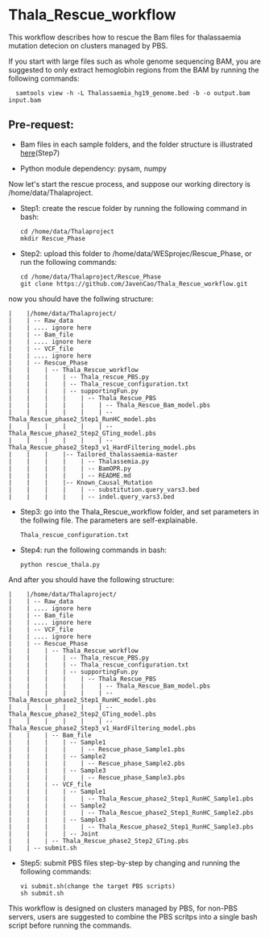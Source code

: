 # Thala_Rescue_workflow

This workflow describes how to rescue the Bam files for thalassaemia mutation detecion on clusters managed by PBS.

If you start with large files such as whole genome sequencing BAM, you are suggested to only extract hemoglobin regions from the BAM by running the following commands:

      samtools view -h -L Thalassaemia_hg19_genome.bed -b -o output.bam input.bam

## Pre-request:

* Bam files in each sample folders, and the folder structure is illustrated [here](https://github.com/JavenCao/Easy_WES_By_PBS)(Step7)

* Python module dependency: pysam, numpy


Now let's start the rescue process, and suppose our working directory is /home/data/Thalaproject.

* Step1: create the rescue folder by running the following command in bash:

      cd /home/data/Thalaproject
      mkdir Rescue_Phase

* Step2: upload this folder to /home/data/WESprojec/Rescue_Phase, or run the following commands:

      cd /home/data/Thalaproject/Rescue_Phase
      git clone https://github.com/JavenCao/Thala_Rescue_workflow.git

now you should have the follwing structure:

    |    |/home/data/Thalaproject/
    |    | -- Raw_data
    |    | .... ignore here
    |    | -- Bam_file
    |    | .... ignore here
    |    | -- VCF_file
    |    | .... ignore here
    |    | -- Rescue_Phase
    |    |    | -- Thala_Rescue_workflow
    |    |    |    | -- Thala_rescue_PBS.py
    |    |    |    | -- Thala_rescue_configuration.txt
    |    |    |    | -- supportingFun.py
    |    |    |    |    | -- Thala_Rescue_PBS
    |    |    |    |    |    | -- Thala_Rescue_Bam_model.pbs
    |    |    |    |    |    | -- Thala_Rescue_phase2_Step1_RunHC_model.pbs
    |    |    |    |    |    | -- Thala_Rescue_phase2_Step2_GTing_model.pbs
    |    |    |    |    |    | -- Thala_Rescue_phase2_Step3_v1_HardFiltering_model.pbs
    |    |    |    |-- Tailored_thalassaemia-master
    |    |    |    |    | -- Thalassemia.py
    |    |    |    |    | -- BamOPR.py
    |    |    |    |    | -- README.md
    |    |    |    |-- Known_Causal_Mutation
    |    |    |    |    | -- substitution.query_vars3.bed
    |    |    |    |    | -- indel.query_vars3.bed

* Step3: go into the Thala_Rescue_workflow folder, and set parameters in the follwing file. The parameters are self-explainable.

      Thala_rescue_configuration.txt

* Step4: run the following commands in bash:

      python rescue_thala.py

And after you should have the following structure:

    |    |/home/data/Thalaproject/
    |    | -- Raw_data
    |    | .... ignore here
    |    | -- Bam_file
    |    | .... ignore here
    |    | -- VCF_file
    |    | .... ignore here
    |    | -- Rescue_Phase
    |    |    | -- Thala_Rescue_workflow
    |    |    |    | -- Thala_rescue_PBS.py
    |    |    |    | -- Thala_rescue_configuration.txt
    |    |    |    | -- supportingFun.py
    |    |    |    |    | -- Thala_Rescue_PBS
    |    |    |    |    |    | -- Thala_Rescue_Bam_model.pbs
    |    |    |    |    |    | -- Thala_Rescue_phase2_Step1_RunHC_model.pbs
    |    |    |    |    |    | -- Thala_Rescue_phase2_Step2_GTing_model.pbs
    |    |    |    |    |    | -- Thala_Rescue_phase2_Step3_v1_HardFiltering_model.pbs
    |    |    | -- Bam_file
    |    |    |    | -- Sample1
    |    |    |    |    | -- Rescue_phase_Sample1.pbs
    |    |    |    | -- Sample2
    |    |    |    |    | -- Rescue_phase_Sample2.pbs
    |    |    |    | -- Sample3
    |    |    |    |    | -- Rescue_phase_Sample3.pbs
    |    |    | -- VCF_file
    |    |    |    | -- Sample1
    |    |    |    |    | -- Thala_Rescue_phase2_Step1_RunHC_Sample1.pbs
    |    |    |    | -- Sample2
    |    |    |    |    | -- Thala_Rescue_phase2_Step1_RunHC_Sample2.pbs
    |    |    |    | -- Sample3
    |    |    |    |    | -- Thala_Rescue_phase2_Step1_RunHC_Sample3.pbs
    |    |    |    | -- Joint
    |    |    | -- Thala_Rescue_phase2_Step2_GTing.pbs
    |    | -- submit.sh

* Step5: submit PBS files step-by-step by changing and running the following commands:

      vi submit.sh(change the target PBS scripts)
      sh submit.sh

This workflow is designed on clusters managed by PBS, for non-PBS servers, users are suggested to combine the PBS scritps into a single bash script before running the commands.
